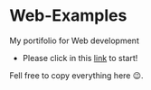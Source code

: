 # Web-Examples
My portifolio for Web development

- Please click in this [link](https://samuel-de-oliveira.github.io/Web-Examples/) to start!

Fell free to copy everything here :wink:.
